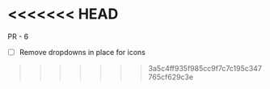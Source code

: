 <<<<<<< HEAD
=======
PR - 6

- [ ] Remove dropdowns in place for icons
>>>>>>> 3a5c4ff935f985cc9f7c7c195c347765cf629c3e
